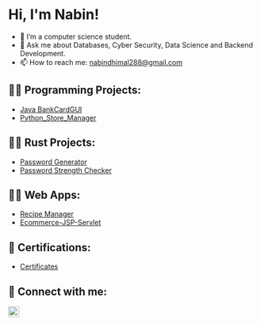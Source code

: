 <h1>Hi, I'm Nabin! </h1>


- 🌱 I’m a computer science student.
- 💬 Ask me about Databases, Cyber Security, Data Science and Backend Development.
- 📫 How to reach me: nabindhimal288@gmail.com


<h2>🧑‍💻 Programming Projects:</h2>

- [Java BankCardGUI](https://github.com/nabindhimal/JavaBankCard)
- [Python_Store_Manager](https://github.com/nabindhimal/Python_STore_Manager)

<h2>🧑‍💻 Rust Projects:</h2>

- [Password Generator](https://github.com/nabindhimal/Rust-Password-Generator.git)
- [Password Strength Checker ](https://github.com/nabindhimal/Password-Strength-Checker)


<h2>🧑‍💻 Web Apps:</h2>

- [Recipe Manager](https://github.com/nabindhimal/Recipe-Manager.git)
- [Ecommerce-JSP-Servlet](https://github.com/nabindhimal/Ecommerce-JSP-Servlet.git)




<h2> 📖 Certifications:</h2>

- [Certificates](https://github.com/nabindhimal/certificates.git)


<h2> 🤳 Connect with me:</h2>


<!--[<img align="left" alt="NabinDhimal | LinkedIn" width="22px" src="https://raw.githubusercontent.com/rahuldkjain/github-profile-readme-generator/master/src/images/icons/Social/linked-in-alt.svg" />][linkedin]-->
<!--[<img align="left" alt="NabinDhimal | Instagram" width="22px" src="https://cdn.jsdelivr.net/npm/simple-icons@v3/icons/instagram.svg" />][instagram]-->
[<img align="left" alt="NabinDhimal | LinkedIn" width="22px" src="https://raw.githubusercontent.com/rahuldkjain/github-profile-readme-generator/master/src/images/icons/Social/linked-in-alt.svg" />](https://www.linkedin.com/in/nabin-dhimal-7979b3287/)


<!--[instagram]: https://www.instagram.com-->
<!--[linkedin]: [https://linkedin.com/in/](https://www.linkedin.com/in/nabin-dhimal-7979b3287/)](https://www.linkedin.com/in/nabin-dhimal-7979b3287/)-->

<!--
**nabindhimal/nabindhimal** is a ✨ _special_ ✨ repository because its `README.md` (this file) appears on your GitHub profile.

Here are some ideas to get you started:

- 🔭 I’m currently working on ...
- 🌱 I’m currently learning ...
- 👯 I’m looking to collaborate on ...
- 🤔 I’m looking for help with ...
- 💬 Ask me about ...
- 📫 How to reach me: ...
- 😄 Pronouns: ...
- ⚡ Fun fact: ...
-->
